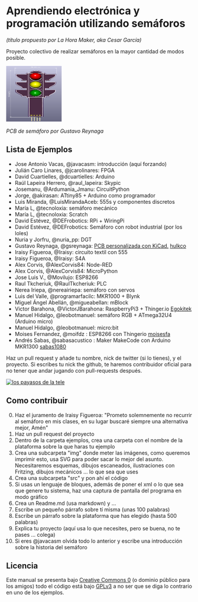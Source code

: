 # Aprendiendo electrónica y programación utilizando semáforos
*(título propuesto por La Hora Maker, aka Cesar García)*

Proyecto colectivo de realizar semáforos en la mayor cantidad de modos posible.

<img src="ejemplos/KiCad/img/Universal_01.svg" height="150" width="150">

*PCB de semáforo por Gustavo Reynaga*

## Lista de Ejemplos

* Jose Antonio Vacas, @javacasm: introducción (aquí forzando)
* Julián Caro Linares, @jcarolinares: FPGA
* David Cuartielles, @dcuartielles: Arduino
* Raúl Lapeira Herrero, @raul_lapeira: Skypic
* Josemanu, @Ardumania_Jmanu: CircuitPython
* Jorge, @akirasan: ATtiny85 + Arduino como programador
* Luis Miranda, @LuisMirandaAceb: 555s y componentes discretos
* María L, @tecnoloxia: semáforo mecánico
* María L, @tecnoloxia: Scratch
* David Estévez, @DEFrobotics: RPi + WiringPi
* David Estévez, @DEFrobotics: Semáforo con robot industrial (por los loles)
* Nuria y Jorfru, @nuria_pp: DGT
* Gustavo Reynaga, @gsreynaga: [PCB personalizada con KiCad.](https://github.com/dcuartielles/semaforos/tree/master/ejemplos/KiCad)  [hulkco](https://github.com/hulkco?tab=repositories)
* Iraisy Figueroa, @Iraisy: circuito textil con 555 
* Iraisy Figueroa, @Iraisy: S4A
* Alex Corvis, @AlexCorvis84: Node-RED
* Alex Corvis, @AlexCorvis84: MicroPython
* Jose Luis V., @Movilujo: ESP8266
* Raul Tkcheriuk, @RaulTkcheriuk: PLC
* Nerea Iriepa, @nereairiepa: semáforo con servos
* Luis del Valle, @programarfacilc: MKR1000 + Blynk
* Miguel Ángel Abellán, @migueabellan: mBlock
* Victor Barahona, @VictorJBarahona: RaspberryPi3 + Thinger.io   [Egokitek](https://github.com/Egokitek?tab=repositories)
* Manuel Hidalgo, @leobotmanuel: semáforo RGB + ATmega32U4 (Arduino micro)
* Manuel Hidalgo, @leobotmanuel: micro:bit
* Moises Fernandez, @moifdz : ESP8266 con Thingerio [moisesfa](https://github.com/moisesfa?tab=repositories)
* Andrés Sabas, @sabasacustico : Maker MakeCode con Arduino MKR1300 [sabas1080](https://github.com/sabas1080?tab=repositories)

Haz un pull request y añade tu nombre, nick de twitter (si lo tienes), y el proyecto. Si escribes tu nick the github, te haremos contribuidor oficial para no tener que andar jugando con pull-requests después.

[![los payasos de la tele](https://img.youtube.com/vi/OY8ffv_Urgk/0.jpg)](https://www.youtube.com/watch?v=OY8ffv_Urgk)

## Como contribuir

0. Haz el juramento de Iraisy Figueroa: "Prometo solemnemente no recurrir al semáforo en mis clases, en su lugar buscaré siempre una alternativa mejor, Amén"
1. Haz un pull request del proyecto
2. Dentro de la carpeta ejemplos, crea una carpeta con el nombre de la plataforma sobre la que haras tu ejemplo
3. Crea una subcarpeta "img" donde meter las imágenes, como queremos imprimir esto, usa SVG para poder sacar lo mejor del asunto. Necesitaremos esquemas, dibujos escaneados, ilustraciones con Fritzing, dibujos mecánicos ... lo que sea que uses
4. Crea una subcarpeta "src" y pon ahí el código
5. Si usas un lenguaje de bloques, además de poner el xml o lo que sea que genere tu sistema, haz una captura de pantalla del programa en modo gráfico
6. Crea un Readme.md (usa markdown) y ...
7. Escribe un pequeño párrafo sobre tí misma (unas 100 palabras)
8. Escribe un párrafo sobre la plataforma que has elegido (hasta 500 palabras)
9. Explica tu proyecto (aquí usa lo que necesites, pero se buena, no te pases ... colega)
10. Si eres @javacasm olvida todo lo anterior y escribe una introducción sobre la historia del semáforo

## Licencia

Este manual se presenta bajo [Creative Commons 0](https://creativecommons.org/publicdomain/zero/1.0/) (o dominio público para los amigos) todo el código está bajo [GPLv3](https://www.gnu.org/licenses/gpl-3.0.en.html) a no ser que se diga lo contrario en uno de los ejemplos.
